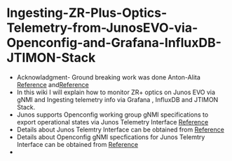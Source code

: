 # Ingesting-ZR-Plus-Optics-Telemetry-from-JunosEVO-via-Openconfig-and-Grafana-InfluxDB-JTIMON-Stack
* Acknowladgment- Ground breaking work was done  Anton-Alita [Reference](https://github.com/a-elita) and[Reference](https://community.juniper.net/blogs/anton-elita/2022/07/18/telemetry-collector-and-dataviz-on-junos-evo?CommunityKey=44efd17a-81a6-4306-b5f3-e5f82402d8d3)
* In this wiki I will explain how to monitor ZR+ optics on Junos EVO via gNMI and Ingesting telemetry info via Grafana , InfluxDB and JTIMON Stack.
* Junos supports Openconfig working group gNMI specifications to export operational states via Junos Telemetry Interface [Reference](https://www.juniper.net/documentation/us/en/software/junos/grpc-network-services/topics/concept/grpc-services-overview.html#:~:text=Whereas%20gNMI%20handles%20state%20management,common%20operations%20on%20network%20devices.)
* Details about Junos Telemtry Interface can be obtained from [Reference](https://www.juniper.net/documentation/us/en/software/junos/interfaces-telemetry/topics/concept/junos-telemetry-interface-oveview.html)
* Details about Openconfig gNMI specfications for Junos Telemtry Interface can be obtained from [Reference](https://www.juniper.net/documentation/us/en/software/junos/interfaces-telemetry/topics/concept/open-config-grpc-junos-telemetry-interface-understanding.html)
* 
